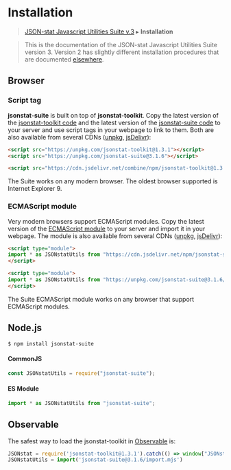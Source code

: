 # Installation

> [JSON-stat Javascript Utilities Suite v.3](https://github.com/jsonstat/suite/blob/master/README.md) ▸ **Installation**

<blockquote>This is the documentation of the JSON-stat Javascript Utilities Suite version 3. Version 2 has slightly different installation procedures that are documented <a href="https://www.npmjs.com/package/jsonstat-utils">elsewhere</a>.</blockquote>

## Browser

### Script tag

<strong>jsonstat-suite</strong> is built on top of <strong>jsonstat-toolkit</strong>. Copy the latest version of the [jsonstat-toolkit code](https://raw.githubusercontent.com/jsonstat/toolkit/master/iife.js) and the latest version of the [jsonstat-suite code](https://raw.githubusercontent.com/jsonstat/suite/master/iife.js) to your server and use script tags in your webpage to link to them. Both are also available from several CDNs ([unpkg](https://unpkg.com), [jsDelivr](https://www.jsdelivr.com/)):

```html
<script src="https://unpkg.com/jsonstat-toolkit@1.3.1"></script>
<script src="https://unpkg.com/jsonstat-suite@3.1.6"></script>
```

```html
<script src="https://cdn.jsdelivr.net/combine/npm/jsonstat-toolkit@1.3.1,npm/jsonstat-suite@3.1.6"></script>
```

The Suite works on any modern browser. The oldest browser supported is Internet Explorer 9.

### ECMAScript module

Very modern browsers support ECMAScript modules. Copy the latest version of the [ECMAScript module](https://raw.githubusercontent.com/jsonstat/suite/master/import.mjs) to your server and import it in your webpage. The module is also available from several CDNs ([unpkg](https://unpkg.com), [jsDelivr](https://www.jsdelivr.com/)):

```html
<script type="module">
import * as JSONstatUtils from "https://cdn.jsdelivr.net/npm/jsonstat-suite@3.1.6/import.mjs";
</script>
```

```html
<script type="module">
import * as JSONstatUtils from "https://unpkg.com/jsonstat-suite@3.1.6/import.mjs";
</script>
```

The Suite ECMAScript module works on any browser that support ECMAScript modules.

## Node.js

```
$ npm install jsonstat-suite
```

#### CommonJS

```js
const JSONstatUtils = require("jsonstat-suite");
```

#### ES Module

```js
import * as JSONstatUtils from "jsonstat-suite";
```

## Observable

The safest way to load the jsonstat-toolkit in [Observable](https://observablehq.com/) is:

```js
JSONstat = require('jsonstat-toolkit@1.3.1').catch(() => window["JSONstat"])
JSONstatUtils = import('jsonstat-suite@3.1.6/import.mjs')
```
